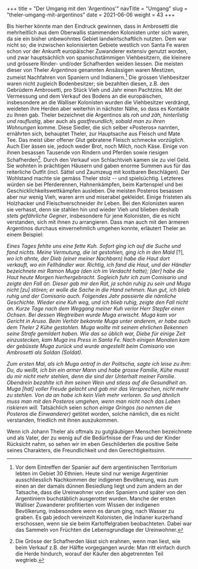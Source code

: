 +++
title = "Der Umgang mit den 'Argentinos'"
navTitle = "Umgang"
slug = "theler-umgang-mit-argentinos"
date = 2021-06-06
weight = 43
+++

Bis hierher könnte man den Eindruck gewinnen, dass in Ambrosetti die mehrheitlich aus dem Oberwallis stammenden Kolonisten unter sich waren, da sie ein bisher unbewohntes Gebiet landwirtschaftlich nutzten. Dem war nicht so; die inzwischen kolonisierten Gebiete westlich von Santa Fe waren schon vor der Ankunft europäischer Zuwanderer extensiv genutzt worden, und zwar hauptsächlich von spanischstämmigen Viehbesitzern, die kleinere und grössere Rinder- und/oder Schafherden weiden liessen. Die meisten dieser von Theler *Argentinos* genannten Ansässigen waren Mestizen, zumeist Nachfahren von Spaniern und Indianern.[^1] Die grossen Viehbesitzer waren nicht zugleich Bodenbesitzer; sie bezahlten diesen, z.B. den Gebrüdern Ambrosetti, pro Stück Vieh und Jahr einen Pachtzins. Mit der Vermessung und dem Verkauf des Bodens an die europäischen, insbesondere an die Walliser Kolonisten wurden die Viehbesitzer verdrängt, weideten ihre Herden aber weiterhin in nächster Nähe, so dass es Kontakte zu ihnen gab. Theler bezeichnet die Argentinos als *roh und zäh, hinterlistig und rauflustig*, aber auch als *gastfreundlich, sobald man zu ihren Wohnungen* komme. Diese Siedler, die sich selber «Posteros» nannten, ernährten sich, behauptet Theler, zur Hauptsache aus Fleisch und Mate Tee. Das meist über offener Glut gebratene Fleisch schmecke *vorzüglich*. Auch Eier ässen sie, jedoch weder Brot, noch Milch, noch Käse. Einige von ihnen besassen Tausende von Rindern und Pferden sowie riesigen Schafherden[^2]. Durch den Verkauf von Schlachtvieh kamen sie zu viel Geld. Sie wohnten in prächtigen Häusern und gaben enorme Summen aus für das reiterliche Outfit (incl. Sättel und Zaumzeug mit kostbaren Beschlägen). Der Wohlstand machte sie gemäss Theler stolz -- und spielsüchtig. Letzteres würden sie bei Pferderennen, Hahnenkämpfen, beim Kartenspiel und bei Geschicklichkeitswettkämpfen ausleben. Die meisten Posteros besassen aber nur wenig Vieh, waren arm und miserabel gekleidet. Einige fristeten als Holzhacker und Fleischverschneider ihr Leben. Bei den Kolonisten waren sie verhasst, denn sie stahlen hin und wieder Vieh und blieben deshalb *stets gefährliche Gegner*, insbesondere für jene Kolonisten, die es nicht verstanden, sich mit ihnen zu arrangieren. Dass man auch mit den ärmeren Argentinos durchaus einvernehmlich umgehen konnte, erläutert Theler an einem Beispiel:

*Eines Tages fehlte uns eine fette Kuh. Sofort ging ich auf die Suche und fand nichts. Meine Vermutung, die ist gestohlen, ging ich in den Mald* \[?\]*, wo ich ahnte, der Dieb (einer meiner Nachbarn) habe die Haut dort verkauft, wo ein Fellhändler war. Richtig, ich fand die Haut, und der Händler bezeichnete mir Ramon Muga (den ich im Verdacht hatte); \[der\] habe die Haut heute Morgen hierhergebracht. Sogleich fuhr ich zum Comisario und zeigte den Fall an. Dieser gab mir den Rat, ja schön ruhig zu sein und Muga nicht \[zu\] stören; er wolle die Sache in die Hand nehmen. Nun gut, ich blieb ruhig und der Comisario auch. Folgendes Jahr passierte die nämliche Geschichte. Wieder eine Kuh weg, und ich blieb ruhig, zeigte den Fall nicht an. Kurze Tage nach dem Weggang meiner Kuh verlor Herr Stepfer einen Ochsen. Bei dessen Wegtreiben wurde Muga erwischt. Muga kam vor Gericht in Aruso. Beim Verhör bekannte Muga unter anderem, er habe auch dem Theler 2 Kühe gestohlen. Muga wollte mit seinem ehrlichen Bekennen seine Strafe gemildert haben. Wie das so üblich war, Diebe für einige Zeit einzustecken, kam Muga ins Press in Santa Fe. Nach einigen Monaten kam der gebüsste Muga zurück und wurde angestellt beim Comisario von Ambrosetti als Soldan (Soldat).*

*Zum ersten Mal, als ich Muga antraf in der Politscha, sagte ich leise zu ihm: Du, du weißt, ich bin ein armer Mann und habe grosse Familie, Kühe musst du mir nicht mehr stehlen, denn die sind der Unterhalt meiner Familie. Obendrein bezahlte ich ihm seinen Wein und stiess auf die Gesundheit an. Muga \[hat\] voller Freude gelacht und gab mir das Versprechen, nicht mehr zu stehlen. Von da an habe ich kein Vieh mehr verloren. So und ähnlich muss man mit den Posteros umgehen, wenn man nicht noch das Leben riskieren will.* Tatsächlich seien *schon einige Gringos (so nennen die Posteros die Einwanderer)* getötet worden, solche nämlich, die es nicht verstanden, friedlich mit ihnen auszukommen.

Wenn ich Johann Theler als oftmals zu gutgläubigen Menschen bezeichnete und als Vater, der zu wenig auf die Bedürfnisse der Frau und der Kinder Rücksicht nahm, so sehen wir im eben Geschilderten die positive Seite seines Charakters, die Freundlichkeit und den Gerechtigkeitssinn.

[^1]: Vor dem Eintreffen der Spanier auf dem argentinischen Territorium lebten im Gebiet 30 Ethnien. Heute sind nur wenige Argentinier ausschliesslich Nachkommen der indigenen Bevölkerung, was zum einen an der damals dünnen Besiedlung liegt und zum andern an der Tatsache, dass die Ureinwohner von den Spaniern und später von den Argentiniern buchstäblich ausgerottet wurden. Manche der ersten Walliser Zuwanderer profitierten vom Wissen der indigenen Bevölkerung, insbesondere wenn es darum ging, nach Wasser zu graben. Es gab jedoch vereinzelt Kolonisten, die Indianer kurzerhand erschossen, wenn sie sie beim Kartoffelgraben beobachteten. Dabei war das Sammeln von Früchten die Lebensgrundlage der Ureinwohner.

[^2]: Die Grösse der Schafherden lässt sich erahnen, wenn man liest, wie beim Verkauf z.B. der Hälfte vorgegangen wurde: Man ritt einfach durch die Herde hindurch, worauf der Käufer den abgetrennten Teil wegtrieb.
